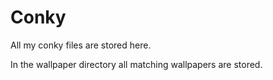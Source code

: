 # Conky
All my conky files are stored here.

In the wallpaper directory all matching wallpapers are stored.
